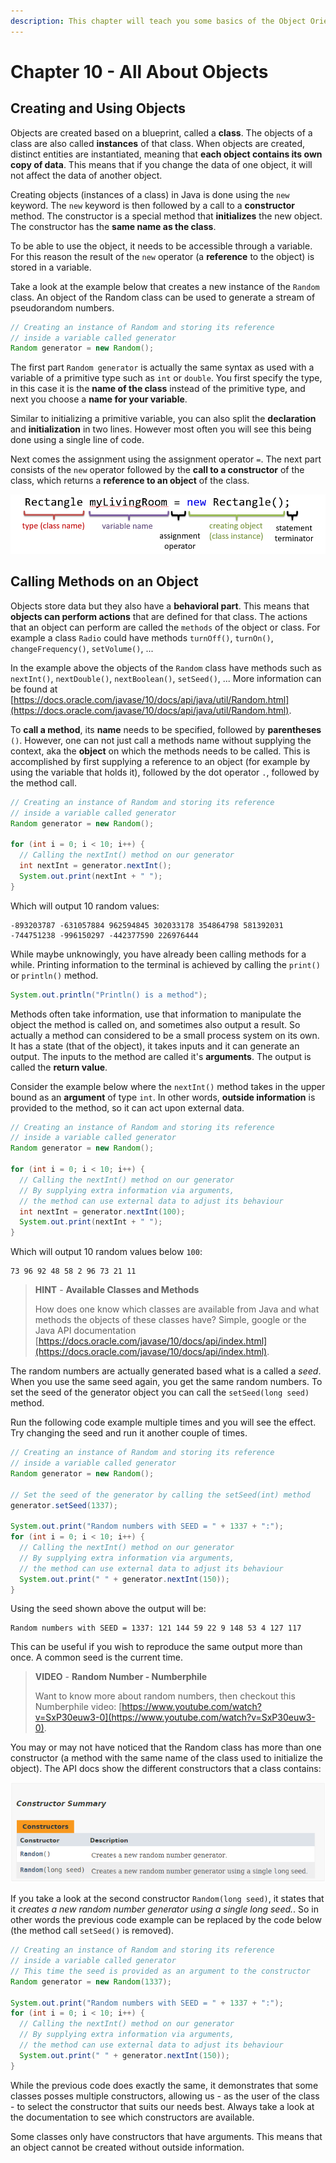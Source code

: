 ```yaml
---
description: This chapter will teach you some basics of the Object Oriented Programming, particularly on using objects.
---
```


# Chapter 10 - All About Objects

<!-- TODO: Descent intro -->

## Creating and Using Objects

Objects are created based on a blueprint, called a **class**. The objects of a class are also called **instances** of that class. When objects are created, distinct entities are instantiated, meaning that **each object contains its own copy of data**. This means that if you change the data of one object, it will not affect the data of another object.

<!-- Caution needed when using reference types -->

Creating objects (instances of a class) in Java is done using the `new` keyword. The `new` keyword is then followed by a call to a **constructor** method. The constructor is a special method that **initializes** the new object. The constructor has the **same name as the class**.

To be able to use the object, it needs to be accessible through a variable. For this reason the result of the `new` operator (a **reference** to the object) is stored in a variable.

Take a look at the example below that creates a new instance of the `Random` class. An object of the Random class can be used to generate a stream of pseudorandom numbers.

```java
// Creating an instance of Random and storing its reference
// inside a variable called generator
Random generator = new Random();
```
The first part `Random generator` is actually the same syntax as used with a variable of a primitive type such as `int` or `double`. You first specify the type, in this case it is the **name of the class** instead of the primitive type, and next you choose a **name for your variable**.

Similar to initializing a primitive variable, you can also split the **declaration** and **initialization** in two lines. However most often you will see this being done using a single line of code.

Next comes the assignment using the assignment operator `=`. The next part consists of the `new` operator followed by the **call to a constructor** of the class, which returns a **reference to an object** of the class.

![Creating objects of Classes](img/creating_an_object.png)

## Calling Methods on an Object

Objects store data but they also have a **behavioral part**. This means that **objects can perform actions** that are defined for that class. The actions that an object can perform are called the `methods` of the object or class. For example a class `Radio` could have methods `turnOff()`, `turnOn()`, `changeFrequency()`, `setVolume()`, ...

In the example above the objects of the `Random` class have methods such as `nextInt()`, `nextDouble()`, `nextBoolean()`, `setSeed()`, ... More information can be found at [https://docs.oracle.com/javase/10/docs/api/java/util/Random.html](https://docs.oracle.com/javase/10/docs/api/java/util/Random.html).

To **call a method**, its **name** needs to be specified, followed by **parentheses** `()`. However, one can not just call a methods name without supplying the context, aka the **object** on which the methods needs to be called. This is accomplished by first supplying a reference to an object (for example by using the variable that holds it), followed by the dot operator `.`, followed by the method call.

```java
// Creating an instance of Random and storing its reference
// inside a variable called generator
Random generator = new Random();

for (int i = 0; i < 10; i++) {
  // Calling the nextInt() method on our generator
  int nextInt = generator.nextInt();
  System.out.print(nextInt + " ");
}
```

Which will output 10 random values:

```text
-893203787 -631057884 962594845 302033178 354864798 581392031 -744751238 -996150297 -442377590 226976444 
```

While maybe unknowingly, you have already been calling methods for a while. Printing information to the terminal is achieved by calling the `print()` or `println()` method.

```java
System.out.println("Println() is a method");
```

Methods often take information, use that information to manipulate the object the method is called on, and sometimes also output a result. So actually a method can considered to be a small process system on its own. It has a state (that of the object), it takes inputs and it can generate an output. The inputs to the method are called it's **arguments**. The output is called the **return value**.

Consider the example below where the `nextInt()` method takes in the upper bound as an **argument** of type `int`. In other words, **outside information** is provided to the method, so it can act upon external data.

```java
// Creating an instance of Random and storing its reference
// inside a variable called generator
Random generator = new Random();

for (int i = 0; i < 10; i++) {
  // Calling the nextInt() method on our generator
  // By supplying extra information via arguments,
  // the method can use external data to adjust its behaviour
  int nextInt = generator.nextInt(100);
  System.out.print(nextInt + " ");
}
```

Which will output 10 random values below `100`:

```text
73 96 92 48 58 2 96 73 21 11
```

> **HINT** - **Available Classes and Methods**
>
> How does one know which classes are available from Java and what methods the objects of these classes have? Simple, google or the Java API documentation [https://docs.oracle.com/javase/10/docs/api/index.html](https://docs.oracle.com/javase/10/docs/api/index.html).

The random numbers are actually generated based what is a called a *seed*. When you use the same seed again, you get the same random numbers. To set the seed of the generator object you can call the `setSeed(long seed)` method.

Run the following code example multiple times and you will see the effect. Try changing the seed and run it another couple of times.

```java
// Creating an instance of Random and storing its reference
// inside a variable called generator
Random generator = new Random();

// Set the seed of the generator by calling the setSeed(int) method
generator.setSeed(1337);

System.out.print("Random numbers with SEED = " + 1337 + ":");
for (int i = 0; i < 10; i++) {
  // Calling the nextInt() method on our generator
  // By supplying extra information via arguments,
  // the method can use external data to adjust its behaviour
  System.out.print(" " + generator.nextInt(150));
}
```

Using the seed shown above the output will be:

```text
Random numbers with SEED = 1337: 121 144 59 22 9 148 53 4 127 117
```

This can be useful if you wish to reproduce the same output more than once. A common seed is the current time.

> **VIDEO** - **Random Number - Numberphile**
>
> Want to know more about random numbers, then checkout this Numberphile video: [https://www.youtube.com/watch?v=SxP30euw3-0](https://www.youtube.com/watch?v=SxP30euw3-0).

You may or may not have noticed that the Random class has more than one constructor (a method with the same name of the class used to initialize the object). The API docs show the different constructors that a class contains:

![Constructors of Random](img/random_constructors.png)

If you take a look at the second constructor `Random(long seed)`, it states that it *creates a new random number generator using a single long seed.*. So in other words the previous code example can be replaced by the code below (the method call `setSeed()` is removed).

```java
// Creating an instance of Random and storing its reference
// inside a variable called generator
// This time the seed is provided as an argument to the constructor
Random generator = new Random(1337);

System.out.print("Random numbers with SEED = " + 1337 + ":");
for (int i = 0; i < 10; i++) {
  // Calling the nextInt() method on our generator
  // By supplying extra information via arguments,
  // the method can use external data to adjust its behaviour
  System.out.print(" " + generator.nextInt(150));
}
```

While the previous code does exactly the same, it demonstrates that some classes posses multiple constructors, allowing us - as the user of the class - to select the constructor that suits our needs best. Always take a look at the documentation to see which constructors are available.

Some classes only have constructors that have arguments. This means that an object cannot be created without outside information.